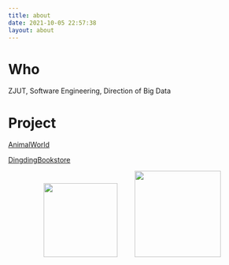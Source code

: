 ```yaml
---
title: about
date: 2021-10-05 22:57:38
layout: about
---
```


# Who
ZJUT, Software Engineering, Direction of Big Data

# Project

[AnimalWorld](https://kk1024.cool/AnimalWorld/)

[DingdingBookstore](https://kk1024.cool/DingdingBookstore/)

<div align="center">
    <span>&emsp;&emsp;</span>
    <img height="150px" src="https://github-readme-stats.vercel.app/api?username=Kukukukiki192&theme=tokyonight&count_private=true&show_icons=true&hide_border=true" />
    <span>&emsp;&emsp;</span>
    <img height="175px" src="https://github-readme-stats.vercel.app/api/top-langs/?username=Kukukukiki192&theme=tokyonight&count_private=true&layout=compact&langs_count=8&hide_border=true" />
    <span>&emsp;&emsp;</span>
</div>